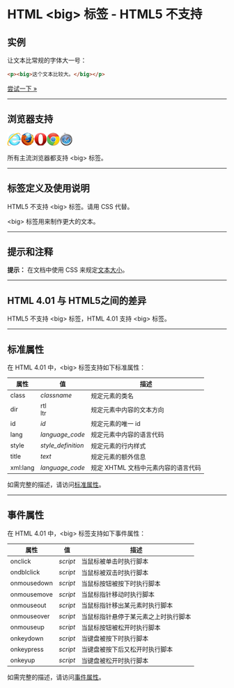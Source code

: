 # HTML &lt;big&gt; 标签 - HTML5 不支持

## 实例

让文本比常规的字体大一号：

```HTML
<p><big>这个文本比较大。</big></p>
```

[尝试一下 »](http://www.runoob.com/try/try.php?filename=tryhtml_big)

--------

## 浏览器支持

![Internet Explorer](images/compatible_ie.gif)![Firefox](images/compatible_firefox.gif)![Opera](images/compatible_opera.gif)![Google Chrome](images/compatible_chrome.gif)![Safari](images/compatible_safari.gif)

所有主流浏览器都支持 &lt;big&gt; 标签。

--------

## 标签定义及使用说明

HTML5 不支持 &lt;big&gt; 标签。请用 CSS 代替。

&lt;big&gt; 标签用来制作更大的文本。

--------

## 提示和注释

**提示：** 在文档中使用 CSS 来规定[文本大小](#)。

--------

## HTML 4.01 与 HTML5之间的差异

HTML5 不支持 &lt;big&gt; 标签，HTML 4.01 支持 &lt;big&gt; 标签。

--------

## 标准属性

在 HTML 4.01 中，&lt;big&gt; 标签支持如下标准属性：

| 属性 | 值 | 描述 |
| ---- | ---- | ---- |
| class | _classname_ | 规定元素的类名 |
| dir | rtl<br/>ltr | 规定元素中内容的文本方向 |
| id | _id_ | 规定元素的唯一 id |
| lang | _language_code_ | 规定元素中内容的语言代码 |
| style | _style_definition_ | 规定元素的行内样式 |
| title | _text_ | 规定元素的额外信息 |
| xml:lang | _language_code_ | 规定 XHTML 文档中元素内容的语言代码 |

如需完整的描述，请访问[标准属性](003_ref-standardattributes.md)。

--------

## 事件属性

在 HTML 4.01 中，&lt;big&gt; 标签支持如下事件属性：

| 属性 | 值 | 描述 |
| ---- | ---- | ---- |
| onclick | _script_ | 当鼠标被单击时执行脚本 |
| ondblclick | _script_ | 当鼠标被双击时执行脚本 |
| onmousedown | _script_ | 当鼠标按钮被按下时执行脚本 |
| onmousemove | _script_ | 当鼠标指针移动时执行脚本 |
| onmouseout | _script_ | 当鼠标指针移出某元素时执行脚本 |
| onmouseover | _script_ | 当鼠标指针悬停于某元素之上时执行脚本 |
| onmouseup | _script_ | 当鼠标按钮被松开时执行脚本 |
| onkeydown | _script_ | 当键盘被按下时执行脚本 |
| onkeypress | _script_ | 当键盘被按下后又松开时执行脚本 |
| onkeyup | _script_ | 当键盘被松开时执行脚本 |

如需完整的描述，请访问[事件属性](004_ref-eventattributes.md)。
